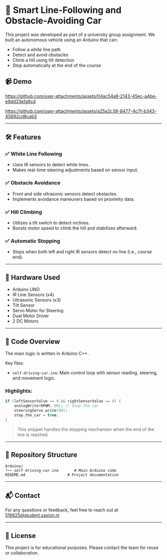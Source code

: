 # 🚗 Smart Line-Following and Obstacle-Avoiding Car

This project was developed as part of a university group assignment. We built an autonomous vehicle using an Arduino that can:

- Follow a white line path  
- Detect and avoid obstacles  
- Climb a hill using tilt detection  
- Stop automatically at the end of the course  

## 📹 Demo

https://github.com/user-attachments/assets/04ac54a8-2143-45ec-a4be-e9dd33efa9cd

https://github.com/user-attachments/assets/a25a2c38-8477-4c7f-b343-45692cd8cab3


[](https://github.com/user-attachments/assets/c5e62b38-bff8-4e1d-b33e-384c1fbf224e)

---

## 🛠 Features

### ✅ White Line Following
- Uses IR sensors to detect white lines.
- Makes real-time steering adjustments based on sensor input.

### ✅ Obstacle Avoidance
- Front and side ultrasonic sensors detect obstacles.
- Implements avoidance maneuvers based on proximity data.

### ✅ Hill Climbing
- Utilizes a tilt switch to detect inclines.
- Boosts motor speed to climb the hill and stabilizes afterward.

### ✅ Automatic Stopping
- Stops when both left and right IR sensors detect no line (i.e., course end).

---

## 🔧 Hardware Used

- Arduino UNO  
- IR Line Sensors (x4)  
- Ultrasonic Sensors (x3)  
- Tilt Sensor  
- Servo Motor for Steering  
- Dual Motor Driver  
- 2 DC Motors  

---

## 📄 Code Overview

The main logic is written in Arduino C++.

Key files:  
- `self-driving-car.ino`: Main control loop with sensor reading, steering, and movement logic.

### Highlights:

```cpp
if (leftSensorValue == 0 && rightSensorValue == 0) {
    analogWrite(RPWM, 00); // Stop the car
    steeringServo.write(90);
    stop_the_car = true;
}
```

> This snippet handles the stopping mechanism when the end of the line is reached.

---

## 📁 Repository Structure

```
Arduino/
└── self-driving-car.ino       # Main Arduino code
README.md                   # Project documentation
```

---

## 📬 Contact

For any questions or feedback, feel free to reach out at [516625@student.saxion.nl](mailto:516625@student.saxion.nl)

---

## 📜 License

This project is for educational purposes. Please contact the team for reuse or collaboration.
